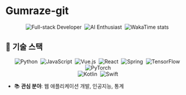# Gumraze-git

<p align="center">
  <img src="https://img.shields.io/badge/풀스택%20개발자-💻-blue" alt="Full-stack Developer" />&nbsp;
  <img src="https://img.shields.io/badge/🤖인공지능-Active-green" alt="AI Enthusiast" />&nbsp;
  <img src="https://wakatime.com/badge/user/ef10d2a1-7ea2-48a6-ac74-87fa00590d09.svg" alt="WakaTime stats" />&nbsp;
</p>

## 🔧 기술 스택

<p align="center">
  <img src="https://img.shields.io/badge/Python-3776AB?logo=python&logoColor=white" alt="Python" />&nbsp;
  <img src="https://img.shields.io/badge/JavaScript-F7DF1E?logo=javascript&logoColor=white" alt="JavaScript" />&nbsp;
  <img src="https://img.shields.io/badge/Vue.js-35495E?logo=vue.js&logoColor=white" alt="Vue.js" />&nbsp;
  <img src="https://img.shields.io/badge/React-61DAFB?logo=react&logoColor=white" alt="React" />&nbsp;
  <img src="https://img.shields.io/badge/Spring-6DB33F?logo=spring&logoColor=white" alt="Spring" />&nbsp;
  <img src="https://img.shields.io/badge/TensorFlow-FF6F00?logo=tensorflow&logoColor=white" alt="TensorFlow" />&nbsp;
  <img src="https://img.shields.io/badge/PyTorch-EE4C2C?logo=pytorch&logoColor=white" alt="PyTorch" />
  <br>
  <img src="https://img.shields.io/badge/Kotlin-0095D5?logo=kotlin&logoColor=white" alt="Kotlin" />&nbsp;
  <img src="https://img.shields.io/badge/Swift-FA7343?logo=swift&logoColor=white" alt="Swift" />
</p>

- 📚 **관심 분야**: 웹 애플리케이션 개발, 인공지능, 통계
